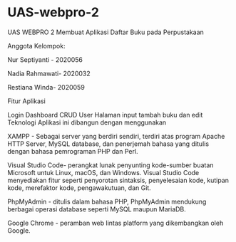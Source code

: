 # UAS-webpro-2
UAS WEBPRO 2 Membuat Aplikasi  Daftar Buku pada Perpustakaan

Anggota Kelompok:

Nur Septiyanti - 2020056

Nadia Rahmawati- 2020032

Restiana Winda- 2020059

Fitur Aplikasi

Login
Dashboard
CRUD User
Halaman input tambah buku dan edit 
Teknologi Aplikasi ini dibangun dengan menggunakan


XAMPP - Sebagai server yang berdiri sendiri, terdiri atas program Apache HTTP Server, MySQL database, dan penerjemah bahasa yang ditulis dengan bahasa pemrograman PHP dan Perl.

Visual Studio Code- perangkat lunak penyunting kode-sumber buatan Microsoft untuk Linux, macOS, dan Windows. Visual Studio Code menyediakan fitur seperti penyorotan sintaksis, penyelesaian kode, kutipan kode, merefaktor kode, pengawakutuan, dan Git. 


PhpMyAdmin - ditulis dalam bahasa PHP, PhpMyAdmin mendukung berbagai operasi database seperti MySQL maupun MariaDB.

Google Chrome - peramban web lintas platform yang dikembangkan oleh Google. 
